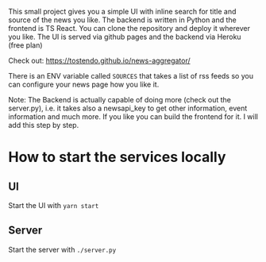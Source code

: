 This small project gives you a simple UI with inline search for title and source of the news you like. 
The backend is written in Python and the frontend is TS React.
You can clone the repository and deploy it wherever you like. The UI is served via github pages and the backend via Heroku (free plan)

Check out: https://tostendo.github.io/news-aggregator/

There is an ENV variable called `SOURCES` that takes a list of rss feeds so you can configure your news page how you like it.

Note:
The Backend is actually capable of doing more (check out the server.py), i.e. it takes also a newsapi_key to get other information, event information and much more. If you like you can build the frontend for it. I will add this step by step.


# How to start the services locally

## UI
Start the UI with `yarn start`

## Server

Start the server with `./server.py`

